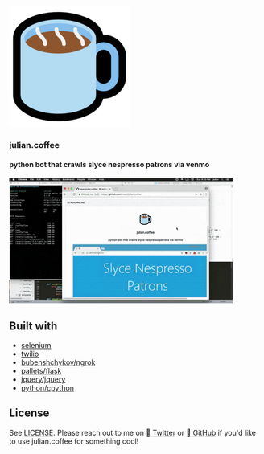 ![](../julian.coffee/static/coffee.png)
### julian.coffee
#### python bot that crawls slyce nespresso patrons via venmo

[![](julian.coffee/static/example.gif)](https://gfycat.com/gifs/detail/BlankUnkemptFoxterrier)

## Built with

- [selenium](https://github.com/SeleniumHQ/selenium)
- [twilio](https://github.com/twilio)
- [bubenshchykov/ngrok](https://github.com/bubenshchykov/ngrok)
- [pallets/flask](https://github.com/pallets/flask)
- [jquery/jquery](https://github.com/jquery/jquery)
- [python/cpython](https://github.com/python/cpython)

## License

See [LICENSE](LICENSE). Please reach out to me on [🐤 Twitter](https://twitter.com/insanj) or [🚀 GitHub](https://github.com/insanj) if you'd like to use julian.coffee for something cool!
